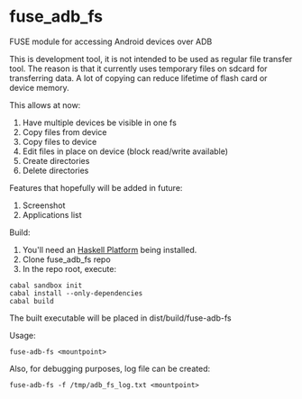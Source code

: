 # fuse_adb_fs
FUSE module for accessing Android devices over ADB

This is development tool, it is not intended to be used as regular file
transfer tool. The reason is that it currently uses temporary files on
sdcard for transferring data. A lot of copying can reduce lifetime of flash
card or device memory.

This allows at now:

1. Have multiple devices be visible in one fs
2. Copy files from device
3. Copy files to device
4. Edit files in place on device (block read/write available)
5. Create directories
6. Delete directories

Features that hopefully will be added in future:

1. Screenshot
2. Applications list

Build:

1. You'll need an [Haskell Platform](https://www.haskell.org/platform/) being installed.
2. Clone fuse_adb_fs repo
3. In the repo root, execute:

```
cabal sandbox init
cabal install --only-dependencies
cabal build
```

The built executable will be placed in dist/build/fuse-adb-fs

Usage:

```
fuse-adb-fs <mountpoint>
```

Also, for debugging purposes, log file can be created:

```
fuse-adb-fs -f /tmp/adb_fs_log.txt <mountpoint>
```

